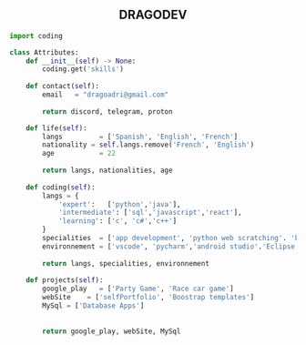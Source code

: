 <!-- TITLE -->
<h2 align="center">DRAGODEV <a href="https://dragoadri.github.io/DragoWB/"></h2>
<!-- BUTTONS -->


<!-- GO CODE -->
```python
import coding

class Attributes:
	def __init__(self) -> None:
		coding.get('skills')
		
	def contact(self):
	    email   = "dragoadri@gmail.com"
	    
	    return discord, telegram, proton

	def life(self):
		langs         = ['Spanish', 'English', 'French']
		nationality = self.langs.remove('French', 'English')
		age           = 22
		
		return langs, nationalities, age
		
	def coding(self):
		langs = {
			'expert':   ['python','java'],
			'intermediate': ['sql','javascript','react'],
			'learning': ['c', 'c#','c++']
		}
		specialities  = ['app development', 'python web scratching'. 'backend']
		environnement = ['vscode', 'pycharm','android studio'.'Eclipse']
		
		return langs, specialities, environnement
		
	def projects(self):
		google_play   = ['Party Game', 'Race car game']
		webSite    = ['selfPortfolio', 'Boostrap templates']
		MySql = ['Database Apps']
		
		
		return google_play, webSite, MySql
```
<p href="https://discord.gg/onlp" align="center">
    <img alt="" src=https://github-readme-stats.vercel.app/api?username=dragoadri&show_icons=true&theme=tokyonight>
</p>
